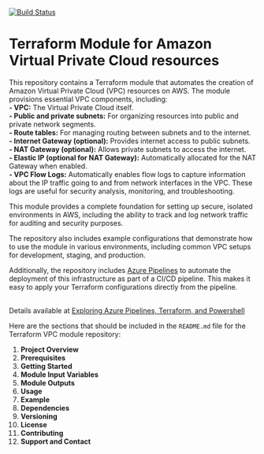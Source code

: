 [![Build Status](https://littlecoding.visualstudio.com/Open-Project/_apis/build/status/kunduso.AzureDevOps-Terraform-AWS-VPC-Integration?branchName=main)](https://littlecoding.visualstudio.com/Open-Project/_build/latest?definitionId=18&branchName=main)
# Terraform Module for Amazon Virtual Private Cloud resources
This repository contains a Terraform module that automates the creation of Amazon Virtual Private Cloud (VPC) resources on AWS. The module provisions essential VPC components, including:
<br /> **- VPC:** The Virtual Private Cloud itself.
<br /> **- Public and private subnets:** For organizing resources into public and private network segments.
<br />**- Route tables:** For managing routing between subnets and to the internet.
<br />**- Internet Gateway (optional):** Provides internet access to public subnets.
<br />**- NAT Gateway (optional):** Allows private subnets to access the internet.
<br />**- Elastic IP (optional for NAT Gateway):** Automatically allocated for the NAT Gateway when enabled.
<br />**- VPC Flow Logs:** Automatically enables flow logs to capture information about the IP traffic going to and from network interfaces in the VPC. These logs are useful for security analysis, monitoring, and troubleshooting.

This module provides a complete foundation for setting up secure, isolated environments in AWS, including the ability to track and log network traffic for auditing and security purposes.

The repository also includes example configurations that demonstrate how to use the module in various environments, including common VPC setups for development, staging, and production.

Additionally, the repository includes [Azure Pipelines](./pipeline/azure-pipelines.yaml) to automate the deployment of this infrastructure as part of a CI/CD pipeline. This makes it easy to apply your Terraform configurations directly from the pipeline.


</br> Details available at [Exploring Azure Pipelines, Terraform, and Powershell](https://skundunotes.com/2021/02/25/exploring-azure-pipelines-terraform-and-powershell/)



Here are the sections that should be included in the `README.md` file for the Terraform VPC module repository:

1. **Project Overview**
2. **Prerequisites**
3. **Getting Started**
4. **Module Input Variables**
5. **Module Outputs**
6. **Usage**
7. **Example**
8. **Dependencies**
9. **Versioning**
10. **License**
11. **Contributing**
12. **Support and Contact**
